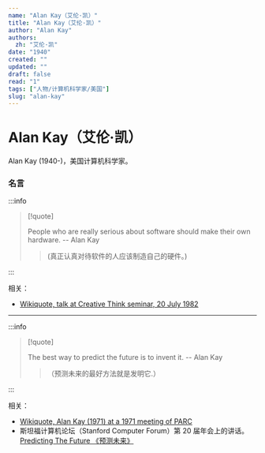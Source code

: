 ```yaml
---
name: "Alan Kay（艾伦·凯）"
title: "Alan Kay（艾伦·凯）"
author: "Alan Kay"
authors:
  zh: "艾伦·凯"
date: "1940"
created: ""
updated: ""
draft: false
read: "1"
tags: ["人物/计算机科学家/美国"]
slug: "alan-kay"
---
```


# Alan Kay（艾伦·凯）

Alan Kay (1940-)，美国计算机科学家。

### 名言

:::info

> [!quote]
>
> People who are really serious about software should make their own hardware. -- Alan Kay
>
> > (真正认真对待软件的人应该制造自己的硬件。)

:::

相关：
- [Wikiquote, talk at Creative Think seminar, 20 July 1982](https://en.wikiquote.org/wiki/Alan_Kay#1980s)

---

:::info

> [!quote]
> 
> The best way to predict the future is to invent it. -- Alan Kay
>
> > （预测未来的最好方法就是发明它.）

:::

相关：
- [Wikiquote, Alan Kay (1971) at a 1971 meeting of PARC](https://en.wikiquote.org/wiki/Alan_Kay#1970s)
- 斯坦福计算机论坛（Stanford Computer Forum）第 20 届年会上的讲话。[Predicting The Future 《预测未来》](../post/kay-1989.md)
